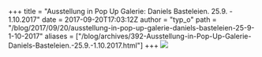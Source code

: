 +++
title = "Ausstellung in Pop Up Galerie: Daniels Basteleien. 25.9. - 1.10.2017"
date = 2017-09-20T17:03:12Z
author = "typ_o"
path = "/blog/2017/09/20/ausstellung-in-pop-up-galerie-daniels-basteleien-25-9-1-10-2017"
aliases = ["/blog/archives/392-Ausstellung-in-Pop-Up-Galerie-Daniels-Basteleien.-25.9.-1.10.2017.html"]
+++
[![](/media/flyer_digital.serendipityThumb.png)](/media/flyer_digital.png)
